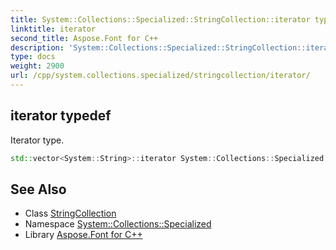 ```yaml
---
title: System::Collections::Specialized::StringCollection::iterator typedef
linktitle: iterator
second_title: Aspose.Font for C++
description: 'System::Collections::Specialized::StringCollection::iterator typedef. Iterator type in C++.'
type: docs
weight: 2900
url: /cpp/system.collections.specialized/stringcollection/iterator/
---
```

## iterator typedef


Iterator type.

```cpp
std::vector<System::String>::iterator System::Collections::Specialized::StringCollection::iterator
```

## See Also

* Class [StringCollection](../)
* Namespace [System::Collections::Specialized](../../)
* Library [Aspose.Font for C++](../../../)
